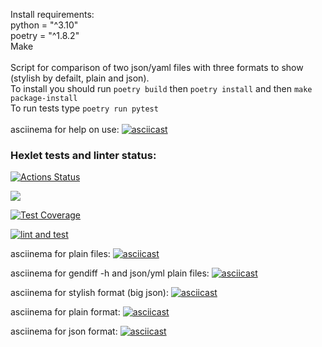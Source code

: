 Install requirements:<br />
python = "^3.10"<br />
poetry = "^1.8.2"<br />
Make<br />
<br />
Script for comparison of two json/yaml files with three formats to show (stylish by defailt, plain and json).<br />
To install you should run `poetry build` then `poetry install` and then `make package-install`<br />
To run tests type `poetry run pytest`<br />
<br />
asciinema for help on use:
[![asciicast](https://asciinema.org/a/677057.svg)](https://asciinema.org/a/677057)

### Hexlet tests and linter status:
[![Actions Status](https://github.com/pgchurikov/python-project-50/actions/workflows/hexlet-check.yml/badge.svg)](https://github.com/pgchurikov/python-project-50/actions)

<a href="https://codeclimate.com/github/pgchurikov/python-project-50/maintainability"><img src="https://api.codeclimate.com/v1/badges/0674c52e13a2c6429127/maintainability" /></a>

[![Test Coverage](https://api.codeclimate.com/v1/badges/0674c52e13a2c6429127/test_coverage)](https://codeclimate.com/github/pgchurikov/python-project-50/test_coverage)

[![lint and test](https://github.com/pgchurikov/python-project-50/actions/workflows/lint-and-test.yml/badge.svg?branch=main)](https://github.com/pgchurikov/python-project-50/actions/workflows/lint-and-test.yml)
  
asciinema for plain files:
[![asciicast](https://asciinema.org/a/668478.svg)](https://asciinema.org/a/668478)
  
asciinema for gendiff -h and json/yml plain files:
[![asciicast](https://asciinema.org/a/672235.svg)](https://asciinema.org/a/672235)
  
asciinema for stylish format (big json):
[![asciicast](https://asciinema.org/a/673467.svg)](https://asciinema.org/a/673467)
  
asciinema for plain format:
[![asciicast](https://asciinema.org/a/673479.svg)](https://asciinema.org/a/673479)
  
asciinema for json format:
[![asciicast](https://asciinema.org/a/673903.svg)](https://asciinema.org/a/673903)